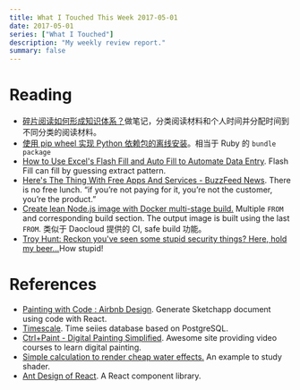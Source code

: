 ```yaml
---
title: What I Touched This Week 2017-05-01
date: 2017-05-01
series: ["What I Touched"]
description: "My weekly review report."
summary: false
---
```


# Reading

- [碎片阅读如何形成知识体系？][1]做笔记，分类阅读材料和个人时间并分配时间到不同分类的阅读材料。
- [使用 pip wheel 实现 Python 依赖包的离线安装][2]。相当于 Ruby 的 `bundle package`
- [How to Use Excel's Flash Fill and Auto Fill to Automate Data Entry][3]. Flash Fill can fill by guessing extract pattern.
- [Here's The Thing With Free Apps And Services - BuzzFeed News][4]. There is no free lunch. “if you’re not paying for it, you’re not the customer, you’re the product.”
- [Create lean Node.js image with Docker multi-stage build.][5] Multiple `FROM` and corresponding build section. The output image is built using the last `FROM`. 类似于 Daocloud 提供的 CI, safe build 功能。
- [Troy Hunt: Reckon you've seen some stupid security things? Here, hold my beer...][6]How stupid!

# References

- [Painting with Code : Airbnb Design][7]. Generate Sketchapp document using code with React.
- [Timescale][8]. Time seiies database based on PostgreSQL.
- [Ctrl+Paint - Digital Painting Simplified][9]. Awesome site providing video courses to learn digital painting.
- [Simple calculation to render cheap water effects.][10] An example to study shader.
- [Ant Design of React][11]. A React component library.

[1]:	https://www.zhihu.com/question/22696632/answer/162234202 "编辑于 12:42"
[2]:	http://guoqiao.me/post/2015/1212-pip-install-offline-via-wheels
[3]:	http://www.makeuseof.com/tag/excel-flash-auto-fill/
[4]:	https://www.buzzfeed.com/nicolenguyen/your-problematic-free-faves?utm_content=buffer4e4eb&utm_medium=social&utm_source=twitter.com&utm_campaign=buffer&utm_term=.rczxVyXe5#.py75mwk7o
[5]:	https://codefresh.io/blog/node_docker_multistage/?utm_content=buffer65688&utm_medium=social&utm_source=twitter.com&utm_campaign=buffer
[6]:	https://www.troyhunt.com/reckon-youve-seen-some-stupid-security-things-here-hold-my-beer/?utm_content=bufferc8cb8&utm_medium=social&utm_source=twitter.com&utm_campaign=buffer
[7]:	http://airbnb.design/painting-with-code/?utm_content=buffer19af4&utm_medium=social&utm_source=twitter.com&utm_campaign=buffer
[8]:	http://www.timescale.com/?ref=stackshare
[9]:	https://www.ctrlpaint.com/
[10]:	https://github.com/KrisYu/Water
[11]:	https://ant.design/docs/react/introduce

